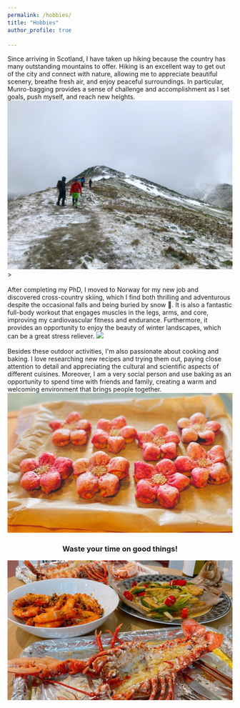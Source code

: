 ```yaml
---
permalink: /hobbies/
title: "Hobbies"
author_profile: true

---
```

Since arriving in Scotland, I have taken up hiking because the country has many outstanding mountains to offer. Hiking is an excellent way to get out of the city and connect with nature, allowing me to appreciate beautiful scenery, breathe fresh air, and enjoy peaceful surroundings. In particular, Munro-bagging provides a sense of challenge and accomplishment as I set goals, push myself, and reach new heights.
<img src='/images/hiking.jpg'>><br><br>
After completing my PhD, I moved to Norway for my new job and discovered cross-country skiing, which I find both thrilling and adventurous despite the occasional falls and being buried by snow 🤣. It is also a fantastic full-body workout that engages muscles in the legs, arms, and core, improving my cardiovascular fitness and endurance. Furthermore, it provides an opportunity to enjoy the beauty of winter landscapes, which can be a great stress reliever.
<img src='/images/skiing.jpg'><br><br>
Besides these outdoor activities, I'm also passionate about cooking and baking. I love researching new recipes and trying them out, paying close attention to detail and appreciating the cultural and scientific aspects of different cuisines. Moreover, I am a very social person and use baking as an opportunity to spend time with friends and family, creating a warm and welcoming environment that brings people together.
<img src='/images/baking.jpg'>
### <center>Waste your time on good things!</center>
<img src='/images/cooking.jpg'>